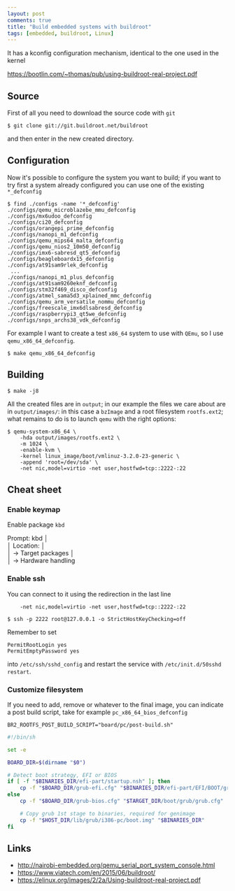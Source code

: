```yaml
---
layout: post
comments: true
title: "Build embedded systems with buildroot"
tags: [embedded, buildroot, Linux]
---
```


It has a kconfig configuration mechanism, identical to the one
used in the kernel

https://bootlin.com/~thomas/pub/using-buildroot-real-project.pdf

## Source

First of all you need to download the source code with ``git``

```
$ git clone git://git.buildroot.net/buildroot
```


and then enter in the new created directory. 

## Configuration

Now it's possible to configure
the system you want to build; if you want to try first a system already
configured you can use one of the existing ``*_defconfig``

```
$ find ./configs -name '*_defconfig'
./configs/qemu_microblazebe_mmu_defconfig
./configs/mx6udoo_defconfig
./configs/ci20_defconfig
./configs/orangepi_prime_defconfig
./configs/nanopi_m1_defconfig
./configs/qemu_mips64_malta_defconfig
./configs/qemu_nios2_10m50_defconfig
./configs/imx6-sabresd_qt5_defconfig
./configs/beagleboardx15_defconfig
./configs/at91sam9rlek_defconfig
 ...
./configs/nanopi_m1_plus_defconfig
./configs/at91sam9260eknf_defconfig
./configs/stm32f469_disco_defconfig
./configs/atmel_sama5d3_xplained_mmc_defconfig
./configs/qemu_arm_versatile_nommu_defconfig
./configs/freescale_imx6dlsabresd_defconfig
./configs/raspberrypi3_qt5we_defconfig
./configs/snps_archs38_vdk_defconfig
```

For example I want to create a test ``x86_64`` system to use with ``QEmu``,
so I use ``qemu_x86_64_defconfig``.

```
$ make qemu_x86_64_defconfig
```

## Building

```
$ make -j8
```

All the created files are in ``output``; in our example the files we care about are in ``output/images/``:
in this case a ``bzImage`` and a root filesystem ``rootfs.ext2``; what remains to do is to launch
``qemu`` with the right options:

```
$ qemu-system-x86_64 \
    -hda output/images/rootfs.ext2 \
    -m 1024 \
    -enable-kvm \
    -kernel linux_image/boot/vmlinuz-3.2.0-23-generic \
    -append 'root=/dev/sda' \
    -net nic,model=virtio -net user,hostfwd=tcp::2222-:22
```


## Cheat sheet

### Enable keymap

Enable package ``kbd``

Prompt: kbd                                                                                                                                                                                                │  
  │   Location:                                                                                                                                                                                                │  
  │     -> Target packages                                                                                                                                                                                     │  
  │       -> Hardware handling

### Enable ssh

You can connect to it using the redirection in the last line

```
    -net nic,model=virtio -net user,hostfwd=tcp::2222-:22
```

```
$ ssh -p 2222 root@127.0.0.1 -o StrictHostKeyChecking=off
```

Remember to set

```
PermitRootLogin yes
PermitEmptyPassword yes
```

into ``/etc/ssh/sshd_config`` and restart the service with ``/etc/init.d/50sshd restart``.

### Customize filesystem

If you need to add, remove or whatever to the final image, you can indicate
a post build script, take for example ``pc_x86_64_bios_defconfig``

```
BR2_ROOTFS_POST_BUILD_SCRIPT="board/pc/post-build.sh"
```

```bash
#!/bin/sh

set -e

BOARD_DIR=$(dirname "$0")

# Detect boot strategy, EFI or BIOS
if [ -f "$BINARIES_DIR/efi-part/startup.nsh" ]; then
    cp -f "$BOARD_DIR/grub-efi.cfg" "$BINARIES_DIR/efi-part/EFI/BOOT/grub.cfg"
else
    cp -f "$BOARD_DIR/grub-bios.cfg" "$TARGET_DIR/boot/grub/grub.cfg"

    # Copy grub 1st stage to binaries, required for genimage
    cp -f "$HOST_DIR/lib/grub/i386-pc/boot.img" "$BINARIES_DIR"
fi
```

## Links

 - http://nairobi-embedded.org/qemu_serial_port_system_console.html
 - https://www.viatech.com/en/2015/06/buildroot/
 - https://elinux.org/images/2/2a/Using-buildroot-real-project.pdf
